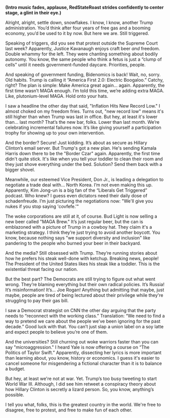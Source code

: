 **(Intro music fades, applause, RedStateRoast strides confidently to center stage, a glint in their eye.)**

Alright, alright, settle down, snowflakes. I know, I know, another Trump administration. You’d think after four years of free gas and a booming economy, you’d be used to it by now. But here we are. Still triggered.

Speaking of triggers, did you see that protest outside the Supreme Court last week? Apparently, Justice Kavanaugh enjoys craft beer *and* freedom. Double whammy for the left. They were chanting something about bodily autonomy. You know, the same people who think a fetus is just a “clump of cells” until it needs government-funded daycare. Priorities, people.

And speaking of government funding, Bidenomics is back! Wait, no, sorry. Old habits. Trump is calling it “America First 2.0: Electric Boogaloo.” Catchy, right? The plan is simple: Make America great again… again. Apparently, the first time wasn’t MAGA enough. I’m told this time, we’re adding extra MAGA. Like, plutonium-level MAGA. Hold onto your hats.

I saw a headline the other day that said, "Inflation Hits New Record Low." I almost choked on my freedom fries. Turns out, "new record low" means it's still higher than when Trump was last in office. But hey, at least it's lower than… last month? That’s the new bar, folks. Lower than last month. We’re celebrating incremental failures now. It’s like giving yourself a participation trophy for showing up to your own intervention.

And the border? Secure! Just kidding. It’s about as secure as Hillary Clinton’s email server. But Trump's got a new plan. He's sending Kamala Harris down there to be the "Border Czar" again. Apparently, the first time didn't quite stick. It's like when you tell your toddler to clean their room and they just shove everything under the bed. Solution? Send them back with a bigger shovel.

Meanwhile, our esteemed Vice President, Don Jr., is leading a delegation to negotiate a trade deal with… North Korea. I’m not even making this up. Apparently, Kim Jong-un is a big fan of the “Liberals Get Triggered” podcast. Who knew? I guess even dictators need their daily dose of schadenfreude. I’m just picturing the negotiations now: "We'll give you nukes if you stop saying 'covfefe.'"

The woke corporations are still at it, of course. Bud Light is now selling a new beer called "MAGA Brew." It’s just regular beer, but the can is emblazoned with a picture of Trump in a cowboy hat. They claim it's a marketing strategy. I think they’re just trying to avoid another boycott. You know, because nothing says "we support diversity and inclusion" like pandering to the people who burned your beer in their backyard.

And the media? Still obsessed with Trump. They’re running stories about how he prefers his steak well-done with ketchup. Breaking news, people! The President of the United States likes his steak like a toddler. This is the existential threat facing our nation.

But the best part? The Democrats are still trying to figure out what went wrong. They’re blaming everything but their own radical policies. It’s Russia! It’s misinformation! It’s… Joe Rogan! Anything but admitting that maybe, just maybe, people are tired of being lectured about their privilege while they're struggling to pay their gas bill.

I saw a Democrat strategist on CNN the other day arguing that the party needs to “reconnect with the working class.” Translation: “We need to find a way to pretend we care about the people we’ve been ignoring for the past decade.” Good luck with that. You can’t just slap a union label on a soy latte and expect people to believe you’re one of them.

And the universities? Still churning out woke warriors faster than you can say "microaggression." I heard Yale is now offering a course on “The Politics of Taylor Swift.” Apparently, dissecting her lyrics is more important than learning about, you know, history or economics. I guess it's easier to cancel someone for misgendering a fictional character than it is to balance a budget.

But hey, at least we're not at war. Yet. Trump’s too busy tweeting to start World War III. Although, I did see him retweet a conspiracy theory about how Hillary Clinton is secretly a lizard person. So, you know, anything’s possible.

I tell you what, folks, this is the greatest country in the world. We're free to disagree, free to protest, and free to make fun of each other.